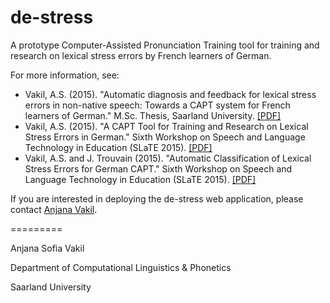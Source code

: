de-stress
=========

A prototype Computer-Assisted Pronunciation Training tool for training and research on lexical stress errors by French learners of German.

For more information, see: 
* Vakil, A.S. (2015). "Automatic diagnosis and feedback for lexical stress errors in non-native speech: Towards a CAPT system for French learners of German." M.Sc. Thesis, Saarland University. [[PDF]](https://vakila.github.io/docs/Vakil2015-MScThesis.pdf)
* Vakil, A.S. (2015). "A CAPT Tool for Training and Research on Lexical Stress Errors in German." Sixth Workshop on Speech and Language Technology in Education (SLaTE 2015). [[PDF]](https://www.slate2015.org/files/submissions/Vakil15-ACT.pdf)
* Vakil, A.S. and J. Trouvain (2015). "Automatic Classification of Lexical Stress Errors for German CAPT." Sixth Workshop on Speech and Language Technology in Education (SLaTE 2015). [[PDF]](https://www.slate2015.org/files/submissions/Vakil15-ACO.pdf)

If you are interested in deploying the de-stress web application, please contact [Anjana Vakil](https://github.com/vakila).

=========

Anjana Sofia Vakil

Department of Computational Linguistics & Phonetics

Saarland University
